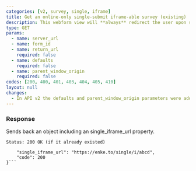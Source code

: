 ```yaml
---
categories: [v2, survey, single, iframe]
title: Get an online-only single-submit iframe-able survey (existing)
description: This webform view will **always** redirect the user upon successful submission of a single record.
type: GET
params: 
  - name: server_url 
  - name: form_id
  - name: return_url
    required: false
  - name: defaults
    required: false
  - name: parent_window_origin
    required: false
codes: [200, 400, 401, 403, 404, 405, 410]
layout: null
changes:
  - In API v2 the defaults and parent_window_origin parameters were added.
---
```


### Response

Sends back an object including an single_iframe_url property.

```Status: 200 OK (if it already existed)```
```{
    "single_iframe_url": "https://enke.to/single/i/abcd",
    "code": 200
}```
